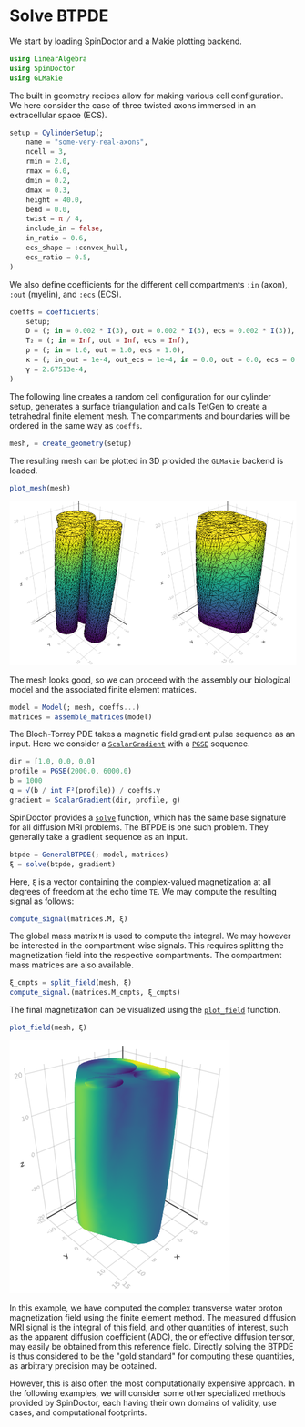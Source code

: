 # Solve BTPDE

We start by loading SpinDoctor and a Makie plotting backend.

```julia
using LinearAlgebra
using SpinDoctor
using GLMakie
```

The built in geometry recipes allow for making various cell configuration. We here consider
the case of three twisted axons immersed in an extracellular space (ECS).

```julia
setup = CylinderSetup(;
    name = "some-very-real-axons",
    ncell = 3,
    rmin = 2.0,
    rmax = 6.0,
    dmin = 0.2,
    dmax = 0.3,
    height = 40.0,
    bend = 0.0,
    twist = π / 4,
    include_in = false,
    in_ratio = 0.6,
    ecs_shape = :convex_hull,
    ecs_ratio = 0.5,
)
```

We also define coefficients for the different cell compartments `:in` (axon), `:out`
(myelin), and `:ecs` (ECS).

```julia
coeffs = coefficients(
    setup;
    D = (; in = 0.002 * I(3), out = 0.002 * I(3), ecs = 0.002 * I(3)),
    T₂ = (; in = Inf, out = Inf, ecs = Inf),
    ρ = (; in = 1.0, out = 1.0, ecs = 1.0),
    κ = (; in_out = 1e-4, out_ecs = 1e-4, in = 0.0, out = 0.0, ecs = 0.0),
    γ = 2.67513e-4,
)
```

The following line creates a random cell configuration for our cylinder setup, generates a
surface triangulation and calls TetGen to create a tetrahedral finite element mesh. The
compartments and boundaries will be ordered in the same way as `coeffs`.

```julia
mesh, = create_geometry(setup)
```

The resulting mesh can be plotted in 3D provided the `GLMakie` backend is loaded.

```julia
plot_mesh(mesh)
```

![Axons](../assets/axons.png)

The mesh looks good, so we can proceed with the assembly our biological model and the
associated finite element matrices.

```julia
model = Model(; mesh, coeffs...)
matrices = assemble_matrices(model)
```

The Bloch-Torrey PDE takes a magnetic field gradient pulse sequence as an input. Here
we consider a [`ScalarGradient`](@ref) with a [`PGSE`](@ref) sequence.

```julia
dir = [1.0, 0.0, 0.0]
profile = PGSE(2000.0, 6000.0)
b = 1000
g = √(b / int_F²(profile)) / coeffs.γ
gradient = ScalarGradient(dir, profile, g)
```

SpinDoctor provides a [`solve`](@ref) function, which has the same base signature for all
diffusion MRI problems. The BTPDE is one such problem. They generally take a gradient
sequence as an input.

```julia
btpde = GeneralBTPDE(; model, matrices)
ξ = solve(btpde, gradient)
```

Here, `ξ` is a vector containing the complex-valued magnetization at all degrees of freedom
at the echo time `TE`. We may compute the resulting signal as follows:

```julia
compute_signal(matrices.M, ξ)
```

The global mass matrix `M` is used to compute the integral. We may however be interested in
the compartment-wise signals. This requires splitting the magnetization field into the
respective compartments. The compartment mass matrices are also available.

```julia
ξ_cmpts = split_field(mesh, ξ)
compute_signal.(matrices.M_cmpts, ξ_cmpts)
```

The final magnetization can be visualized using the [`plot_field`](@ref) function.

```julia
plot_field(mesh, ξ)
```

![Magnetization](../assets/magnetization.png)

In this example, we have computed the complex transverse water proton magnetization field
using the finite element method. The measured diffusion MRI signal is the integral of this
field, and other quantities of interest, such as the apparent diffusion coefficient (ADC),
the or effective diffusion tensor, may easily be obtained from this reference field.
Directly solving the BTPDE is thus considered to be the "gold standard" for computing these
quantities, as arbitrary precision may be obtained.

However, this is also often the most computationally expensive approach. In the following
examples, we will consider some other specialized methods provided by SpinDoctor, each
having their own domains of validity, use cases, and computational footprints.
